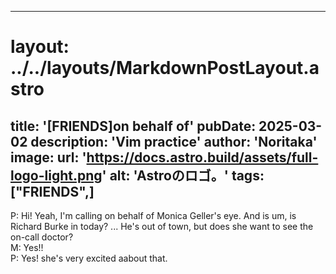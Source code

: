 
---
# layout: ../../layouts/MarkdownPostLayout.astro
title: '[FRIENDS]on behalf of'
pubDate: 2025-03-02
description: 'Vim practice'
author: 'Noritaka'
image:
    url: 'https://docs.astro.build/assets/full-logo-light.png'
    alt: 'Astroのロゴ。'
tags: ["FRIENDS",]
---

P: Hi! Yeah, I'm calling on behalf of Monica Geller's eye. And is um, is Richard Burke in today? ... He's out of town, but does she want to see the on-call doctor?  
M: Yes!!  
P: Yes! she's very excited aabout that.
